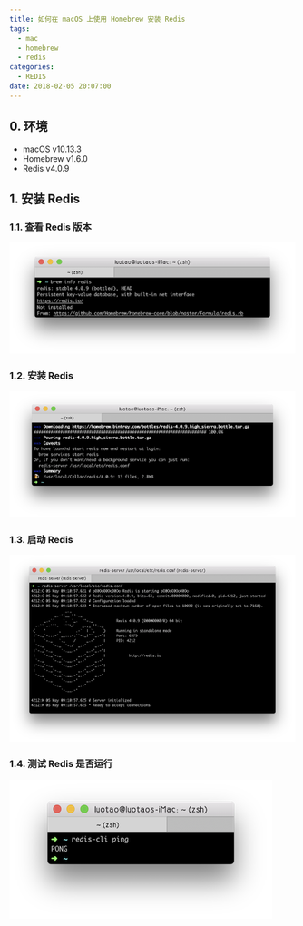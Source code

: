 ```yaml
---
title: 如何在 macOS 上使用 Homebrew 安装 Redis
tags:
  - mac
  - homebrew
  - redis
categories:
  - REDIS
date: 2018-02-05 20:07:00
---
```


## 0. 环境

* macOS v10.13.3
* Homebrew v1.6.0
* Redis v4.0.9

## 1. 安装 Redis

### 1.1. 查看 Redis 版本

<script src="https://gist.github.com/luotaoyeah/c7498425851e794556fc0d0f0b81c922.js"></script>

![](/images/how-to-install-redis-on-mac-using-brew/how-to-install-redis-on-mac-using-brew-01.png)

### 1.2. 安装 Redis

<script src="https://gist.github.com/luotaoyeah/43cc4094c135f820391716dc787e75e9.js"></script>

![](/images/how-to-install-redis-on-mac-using-brew/how-to-install-redis-on-mac-using-brew-02.png)


### 1.3. 启动 Redis

<script src="https://gist.github.com/luotaoyeah/7428164276df2a925d78be1d6b3d486d.js"></script>

![](/images/how-to-install-redis-on-mac-using-brew/how-to-install-redis-on-mac-using-brew-03.png)

### 1.4. 测试 Redis 是否运行

<script src="https://gist.github.com/luotaoyeah/a78710ab6c17868879272a374a6a7c68.js"></script>

![](/images/how-to-install-redis-on-mac-using-brew/how-to-install-redis-on-mac-using-brew-04.png)
